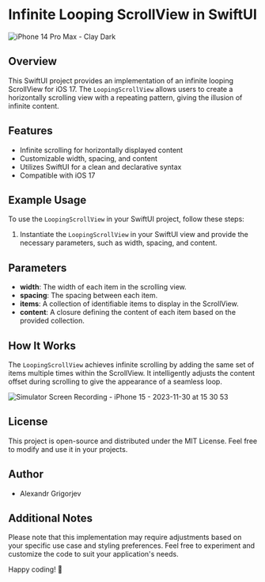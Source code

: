 # Infinite Looping ScrollView in SwiftUI
![iPhone 14 Pro Max - Clay Dark](https://github.com/AGr-AlexandrGrigoryev/LoopingScrollView/assets/37674802/21083112-d1f9-454a-909e-3a65df7c8a14)
## Overview

This SwiftUI project provides an implementation of an infinite looping ScrollView for iOS 17. The `LoopingScrollView` allows users to create a horizontally scrolling view with a repeating pattern, giving the illusion of infinite content.

## Features

- Infinite scrolling for horizontally displayed content
- Customizable width, spacing, and content
- Utilizes SwiftUI for a clean and declarative syntax
- Compatible with iOS 17

## Example Usage

To use the `LoopingScrollView` in your SwiftUI project, follow these steps:

1. Instantiate the `LoopingScrollView` in your SwiftUI view and provide the necessary parameters, such as width, spacing, and content.

## Parameters

- **width**: The width of each item in the scrolling view.
- **spacing**: The spacing between each item.
- **items**: A collection of identifiable items to display in the ScrollView.
- **content**: A closure defining the content of each item based on the provided collection.

## How It Works

The `LoopingScrollView` achieves infinite scrolling by adding the same set of items multiple times within the ScrollView. It intelligently adjusts the content offset during scrolling to give the appearance of a seamless loop.

![Simulator Screen Recording - iPhone 15 - 2023-11-30 at 15 30 53](https://github.com/AGr-AlexandrGrigoryev/LoopingScrollView/assets/37674802/850b5de1-71b2-482d-acf6-3e1e1d51159d)

## License

This project is open-source and distributed under the MIT License. Feel free to modify and use it in your projects.

## Author

- Alexandr Grigorjev

## Additional Notes

Please note that this implementation may require adjustments based on your specific use case and styling preferences. Feel free to experiment and customize the code to suit your application's needs.

Happy coding! 🚀
